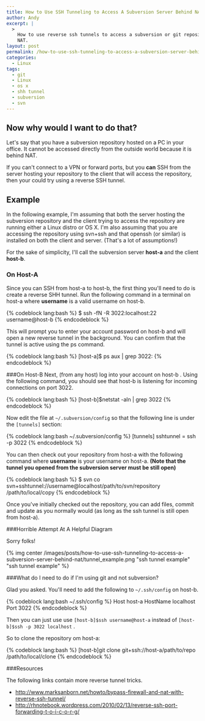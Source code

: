 ```yaml
---
title: How to Use SSH Tunneling to Access A Subversion Server Behind NAT
author: Andy
excerpt: |
  >
    How to use reverse ssh tunnels to access a subversion or git repository behind
    NAT.
layout: post
permalink: /how-to-use-ssh-tunneling-to-access-a-subversion-server-behind-nat/
categories:
  - Linux
tags:
  - git
  - Linux
  - os x
  - shh tunnel
  - subversion
  - svn
---
```

## Now why would I want to do that?

Let's say that you have a subversion repository hosted on a PC in your office. It cannot be 
accessed directly from the outside world because it is behind NAT.

If you can't connect to a VPN or forward ports, but you **can** SSH from the server hosting 
your repository to the client that will access the repository, then your could try using a 
reverse SSH tunnel.

## Example

In the following example, I'm assuming that both the server hosting the subversion repository 
and the client trying to access the repository are running either a Linux distro or OS X. I'm 
also assuming that you are accessing the repository using svn+ssh and that openssh (or 
similar) is installed on both the client and server. (That's a lot of assumptions!)

For the sake of simplicity, I'll call the subversion server **host-a** and the client **host-b**.

### On Host-A

Since you can SSH from host-a to host-b, the first thing you'll need to do is create a reverse 
SHH tunnel. Run the following command in a terminal on host-a where **username** is a valid 
username on host-b.

{% codeblock lang:bash %}
$ ssh -fN -R 3022:localhost:22 username@host-b
{% endcodeblock %}

This will prompt you to enter your account password on host-b and will open a new reverse 
tunnel in the background. You can confirm that the tunnel is active using the ps command.

{% codeblock lang:bash %}
[host-a]$ ps aux | grep 3022:
{% endcodeblock %}

###On Host-B
Next, (from any host) log into your account on host-b . Using the following command, you 
should see that host-b is listening for incoming connections on port 3022.

{% codeblock lang:bash %}
[host-b]$netstat -aln | grep 3022
{% endcodeblock %}
        
Now edit the file at `~/.subversion/config` so that the following line is under the `[tunnels]` 
section:
        
{% codeblock lang:bash ~/.subversion/config %}
[tunnels]
sshtunnel = ssh -p 3022
{% endcodeblock %}
        
You can then check out your repository from host-a with the following command where **username** is 
your username on host-a.
**(Note that the tunnel you opened from the subversion server must be still open)**
        
{% codeblock lang:bash %}
$ svn co svn+sshtunnel://username@localhost/path/to/svn/repository /path/to/local/copy
{% endcodeblock %}
        
Once you've initially checked out the repository, you can add files, commit and update as you 
normally would (as long as the ssh tunnel is still open from host-a).
        
###Horrible Attempt At A Helpful Diagram
        
Sorry folks!

{% img center /images/posts/how-to-use-ssh-tunneling-to-access-a-subversion-server-behind-nat/tunnel_example.png "ssh tunnel example" "ssh tunnel example" %}
        
###What do I need to do if I'm using git and not subversion?
        
Glad you asked. You'll need to add the following to `~/.ssh/config` on host-b.
        
{% codeblock lang:bash ~/.ssh/config %}
Host host-a
HostName localhost
Port 3022
{% endcodeblock %}
        
Then you can just use use `[host-b]$ssh username@host-a` instead of `[host-b]$ssh -p 3022 localhost` .
        
So to clone the repository om host-a:
        
{% codeblock lang:bash %}
[host-b]git clone git+ssh://host-a/path/to/repo /path/to/local/clone
{% endcodeblock %}
        
###Resources
        
The following links contain more reverse tunnel tricks.
        
* http://www.marksanborn.net/howto/bypass-firewall-and-nat-with-reverse-ssh-tunnel/
* http://rhnotebook.wordpress.com/2010/02/13/reverse-ssh-port-forwarding-t-o-i-c-o-r-g/

